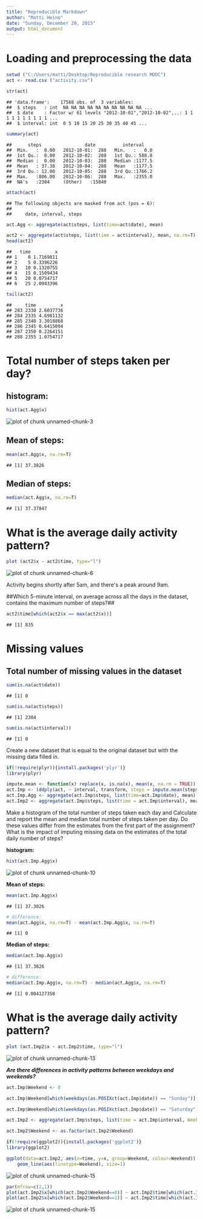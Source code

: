 ```yaml
---
title: "Reproducible Markdown"
author: "Matti Heino"
date: "Sunday, December 20, 2015"
output: html_document
---
```


# Loading and preprocessing the data


```r
setwd ("C:/Users/matti/Desktop/Reproducible research MOOC")
act <- read.csv ("activity.csv")

str(act)
```

```
## 'data.frame':	17568 obs. of  3 variables:
##  $ steps   : int  NA NA NA NA NA NA NA NA NA NA ...
##  $ date    : Factor w/ 61 levels "2012-10-01","2012-10-02",..: 1 1 1 1 1 1 1 1 1 1 ...
##  $ interval: int  0 5 10 15 20 25 30 35 40 45 ...
```

```r
summary(act)
```

```
##      steps                date          interval     
##  Min.   :  0.00   2012-10-01:  288   Min.   :   0.0  
##  1st Qu.:  0.00   2012-10-02:  288   1st Qu.: 588.8  
##  Median :  0.00   2012-10-03:  288   Median :1177.5  
##  Mean   : 37.38   2012-10-04:  288   Mean   :1177.5  
##  3rd Qu.: 12.00   2012-10-05:  288   3rd Qu.:1766.2  
##  Max.   :806.00   2012-10-06:  288   Max.   :2355.0  
##  NA's   :2304     (Other)   :15840
```

```r
attach(act)
```

```
## The following objects are masked from act (pos = 6):
## 
##     date, interval, steps
```


```r
act.Agg <- aggregate(act$steps, list(time=act$date), mean)

act2 <- aggregate(act$steps, list(time = act$interval), mean, na.rm=T)
head(act2)
```

```
##   time         x
## 1    0 1.7169811
## 2    5 0.3396226
## 3   10 0.1320755
## 4   15 0.1509434
## 5   20 0.0754717
## 6   25 2.0943396
```

```r
tail(act2)
```

```
##     time         x
## 283 2330 2.6037736
## 284 2335 4.6981132
## 285 2340 3.3018868
## 286 2345 0.6415094
## 287 2350 0.2264151
## 288 2355 1.0754717
```
# Total number of steps taken per day?

## histogram:


```r
hist(act.Agg$x)
```

![plot of chunk unnamed-chunk-3](figure/unnamed-chunk-3-1.png) 


## Mean of steps:

```r
mean(act.Agg$x, na.rm=T)
```

```
## [1] 37.3826
```

## Median of steps:


```r
median(act.Agg$x, na.rm=T)
```

```
## [1] 37.37847
```

# What is the average daily activity pattern?


```r
plot (act2$x ~ act2$time, type="l")
```

![plot of chunk unnamed-chunk-6](figure/unnamed-chunk-6-1.png) 

Activity begins shortly after 5am, and there's a peak around 9am. 


##Which 5-minute interval, on average across all the days in the dataset, contains the maximum number of steps?##


```r
act2$time[which(act2$x == max(act2$x))]
```

```
## [1] 835
```

# Missing values

## Total number of missing values in the dataset


```r
sum(is.na(act$date))
```

```
## [1] 0
```

```r
sum(is.na(act$steps))
```

```
## [1] 2304
```

```r
sum(is.na(act$interval))
```

```
## [1] 0
```

Create a new dataset that is equal to the original dataset but with the missing data filled in.
    

```r
if(!require(plyr)){install.packages('plyr')} 
library(plyr)

impute.mean <- function(x) replace(x, is.na(x), mean(x, na.rm = TRUE))
act.Imp <- (ddply(act, ~ interval, transform, steps = impute.mean(steps)))
act.Imp.Agg <- aggregate(act.Imp$steps, list(time=act.Imp$date), mean)
act.Imp2 <- aggregate(act.Imp$steps, list(time = act.Imp$interval), mean, na.rm=T)
```
Make a histogram of the total number of steps taken each day and Calculate and report the mean and median total number of steps taken per day. Do these values differ from the estimates from the first part of the assignment? What is the impact of imputing missing data on the estimates of the total daily number of steps?

**histogram:**


```r
hist(act.Imp.Agg$x)
```

![plot of chunk unnamed-chunk-10](figure/unnamed-chunk-10-1.png) 


**Mean of steps:**

```r
mean(act.Imp.Agg$x)
```

```
## [1] 37.3826
```

```r
# difference:
mean(act.Agg$x, na.rm=T) - mean(act.Imp.Agg$x, na.rm=T)
```

```
## [1] 0
```

**Median of steps:**


```r
median(act.Imp.Agg$x)
```

```
## [1] 37.3826
```

```r
# difference:
median(act.Imp.Agg$x, na.rm=T) - median(act.Agg$x, na.rm=T)
```

```
## [1] 0.004127358
```

# What is the average daily activity pattern?


```r
plot (act.Imp2$x ~ act.Imp2$time, type="l")
```

![plot of chunk unnamed-chunk-13](figure/unnamed-chunk-13-1.png) 

***Are there differences in activity patterns between weekdays and weekends?***


```r
act.Imp$Weekend <- 0

act.Imp$Weekend[which(weekdays(as.POSIXct(act.Imp$date)) == "Sunday")] <- 1

act.Imp$Weekend[which(weekdays(as.POSIXct(act.Imp$date)) == "Saturday")] <- 1

act.Imp2 <- aggregate(act.Imp$steps, list(time = act.Imp$interval, Weekend=act.Imp$Weekend), mean, na.rm=T)

act.Imp2$Weekend <- as.factor(act.Imp2$Weekend)
```


```r
if(!require(ggplot2)){install.packages('ggplot2')} 
library(ggplot2)

ggplot(data=act.Imp2, aes(x=time, y=x, group=Weekend, colour=Weekend)) +
    geom_line(aes(linetype=Weekend), size=1)
```

![plot of chunk unnamed-chunk-15](figure/unnamed-chunk-15-1.png) 

```r
par(mfrow=c(2,1))
plot(act.Imp2$x[which(act.Imp2$Weekend==0)] ~ act.Imp2$time[which(act.Imp2$Weekend==0)], type="l", main = "Weekday", xlab = "Time", ylab = "Steps")
plot(act.Imp2$x[which(act.Imp2$Weekend==1)] ~ act.Imp2$time[which(act.Imp2$Weekend==1)], type="l", main = "Weekend", xlab = "Time", ylab = "Steps")
```

![plot of chunk unnamed-chunk-15](figure/unnamed-chunk-15-2.png) 
